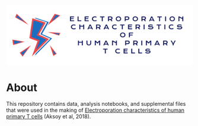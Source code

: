 ![electroporationlogo](logo.png)

# About
This repository contains data, analysis notebooks, and supplemental files
that were used in the making of
[Electroporation characteristics of human primary T cells](https://doi.org/10.1101/466243) (Aksoy et al, 2018).
